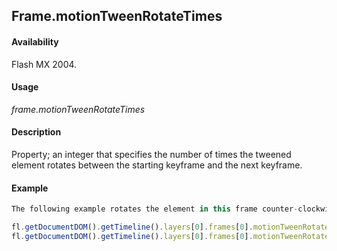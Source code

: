 ## Frame.motionTweenRotateTimes

#### Availability

Flash MX 2004.

#### Usage

*frame.motionTweenRotateTimes*

#### Description

Property; an integer that specifies the number of times the tweened element rotates between the starting keyframe and the next keyframe.

#### Example

```javascript
The following example rotates the element in this frame counter-clockwise three times by the time it reaches the next keyframe:

fl.getDocumentDOM().getTimeline().layers[0].frames[0].motionTweenRotate = "counter- clockwise"; 
fl.getDocumentDOM().getTimeline().layers[0].frames[0].motionTweenRotateTimes = 3;

```
